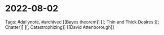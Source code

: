 # 2022-08-02
Tags: #dailynote, #archived 
[[Bayes theorem]]
[[; Thin and Thick Desires
[[; Chatter]]
[[; Catastrophizing]]
[[David Attenborough]]

